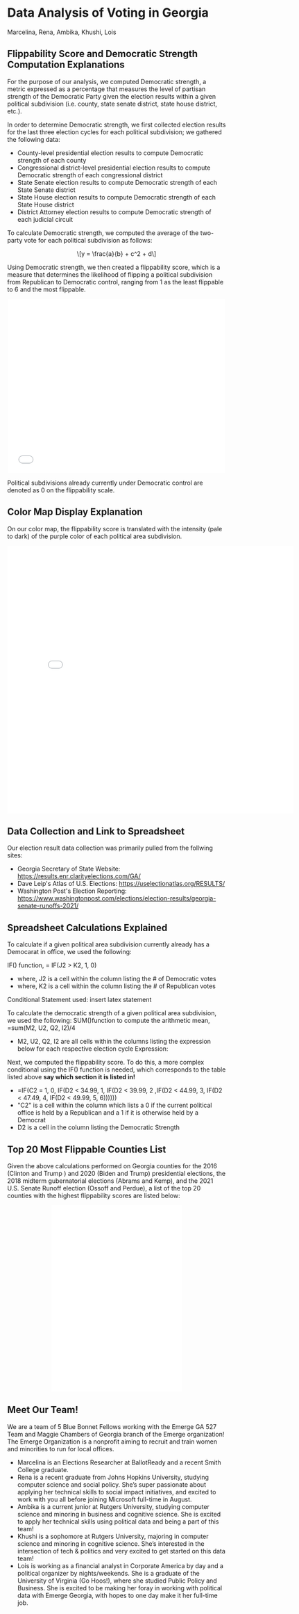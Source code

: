 
# Data Analysis of Voting in Georgia 
Marcelina, Rena, Ambika, Khushi, Lois


## Flippability Score and Democratic Strength Computation Explanations

For the purpose of our analysis, we computed Democratic strength, a metric expressed as a percentage that measures the level of partisan strength of the Democratic Party given the election results within a given political subdivision (i.e. county, state senate district, state house district, etc.).

In order to determine Democratic strength, we first collected election results for the last three election cycles for each political subdivision; we gathered the following data: 

- County-level presidential election results to compute Democratic strength of each county
- Congressional district-level presidential election results to compute Democratic strength of each congressional district
- State Senate election results to compute Democratic strength of each State Senate district
- State House election results to compute Democratic strength of each State House district
- District Attorney election results to compute Democratic strength of each judicial circuit


To calculate Democratic strength, we computed the average of the two-party vote for each political subdivision as follows:

<script type="text/javascript" async="" src="https://cdnjs.cloudflare.com/ajax/libs/mathjax/2.7.4/MathJax.js?config=TeX-MML-AM_CHTML">
</script>
<p><span class="math display">\[y = \frac{a}{b} + c^2 + d\]</span></p>

Using Democratic strength, we then created a flippability score, which is a measure that determines the likelihood of flipping a political subdivision from Republican to Democratic control, ranging from 1 as the least flippable to 6 and the most flippable. 
 
<center><iframe width="500" height="400" src="flip_chart.png" title="Flippability Chart" frameborder="0"></iframe></center>

Political subdivisions already currently under Democratic control are denoted as 0 on the flippability scale.


## Color Map Display Explanation
 
On our color map, the flippability score is translated with the intensity (pale to dark) of the purple color of each political area subdivision.
 
<center><iframe width="660" height="615" src="interactive_georgia" title="Interactive Georgia Map" frameborder="0"></iframe></center>


## Data Collection and Link to Spreadsheet
Our election result data collection was primarily pulled from the follwing sites: 
- Georgia Secretary of State Website: https://results.enr.clarityelections.com/GA/
- Dave Leip's Atlas of U.S. Elections: https://uselectionatlas.org/RESULTS/
- Washington Post's Election Reporting: https://www.washingtonpost.com/elections/election-results/georgia-senate-runoffs-2021/
 
## Spreadsheet Calculations Explained
To calculate if a given political area subdivision currently already has a Democarat in office, we used the following: 

IF() function, = IF(J2 > K2, 1, 0)
- where, J2 is a cell within the column listing the # of Democratic votes 
- where, K2 is a cell within the column listing the # of Republican votes 

Conditional Statement used: insert latex statement 

To calculate the democratic strength of a given political area subdivision, we used the following: 
SUM()function to compute the arithmetic mean, =sum(M2, U2, Q2, I2)/4
- M2, U2, Q2, I2 are all cells within the columns listing the expression below for each respective election cycle
Expression: 

Next, we computed the flippability score. To do this, a more complex conditional using the IF() function is needed, which corresponds to the table listed above **say which section it is listed in!**

- =IF(C2 = 1, 0, IF(D2 < 34.99, 1, IF(D2 < 39.99, 2 ,IF(D2 < 44.99, 3, IF(D2 < 47.49, 4, IF(D2 < 49.99, 5, 6))))))
- "C2" is a cell within the column which lists a 0 if the current political office is held by a Republican and a 1 if it is otherwise held by a Democrat  
- D2 is a cell in the column listing the Democratic Strength 


## Top 20 Most Flippable Counties List 
Given the above calculations performed on Georgia counties for the 2016 (Clinton and Trump ) and 2020 (Biden and Trump) presidential elections, the 2018 midterm gubernatorial elections (Abrams and Kemp), and the 2021 U.S. Senate Runoff election (Ossoff and Perdue), a list of the top 20 counties with the highest flippability scores are listed below:
 
<center><iframe width="300" height="429" src="top20.png" title="Top 20 Flippable Counties" frameborder="0"></iframe></center>


## Meet Our Team! 
We are a team of 5 Blue Bonnet Fellows working with the Emerge GA 527 Team and Maggie Chambers of Georgia branch of the Emerge organization! The Emerge Organization is a nonprofit aiming to recruit and train women and minorities to run for local offices. 
- Marcelina is an Elections Researcher at BallotReady and a recent Smith College graduate. 
- Rena is a recent graduate from Johns Hopkins University, studying computer science and social policy. She’s super passionate about applying her technical skills to social impact initiatives, and excited to work with you all before joining Microsoft full-time in August. 
- Ambika is a current junior at Rutgers University, studying computer science and minoring in business and cognitive science. She is excited to apply her technical skills using political data and being a part of this team! 
- Khushi is a sophomore at Rutgers University, majoring in computer science and minoring in cognitive science. She’s interested in the intersection of tech & politics and very excited to get started on this data team!
- Lois is working as a financial analyst in Corporate America by day and a political organizer by nights/weekends. She is a graduate of the University of Virginia (Go Hoos!), where she studied Public Policy and Business. She is excited to be making her foray in working with political data with Emerge Georgia, with hopes to one day make it her full-time job.
